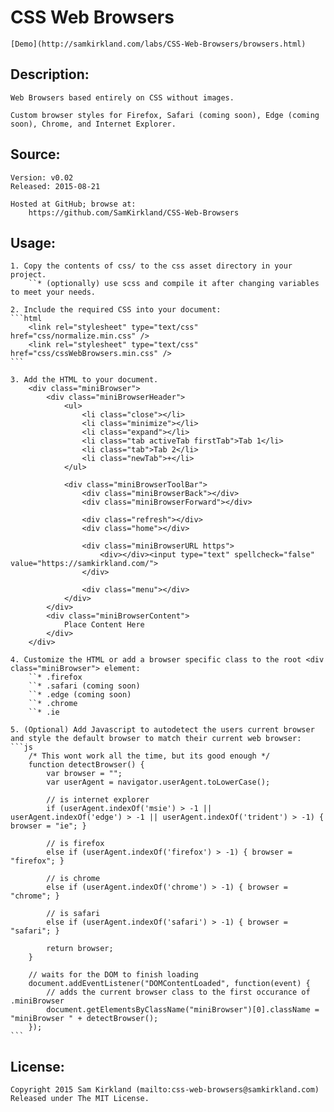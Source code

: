 # CSS Web Browsers

	[Demo](http://samkirkland.com/labs/CSS-Web-Browsers/browsers.html)

## Description:

	Web Browsers based entirely on CSS without images.

	Custom browser styles for Firefox, Safari (coming soon), Edge (coming soon), Chrome, and Internet Explorer.

## Source:

	Version: v0.02
	Released: 2015-08-21

	Hosted at GitHub; browse at:
		https://github.com/SamKirkland/CSS-Web-Browsers

## Usage:

	1. Copy the contents of css/ to the css asset directory in your project.
		``* (optionally) use scss and compile it after changing variables to meet your needs.

	2. Include the required CSS into your document:
	```html
		<link rel="stylesheet" type="text/css" href="css/normalize.min.css" />
		<link rel="stylesheet" type="text/css" href="css/cssWebBrowsers.min.css" />
	```

	3. Add the HTML to your document.
		<div class="miniBrowser">
			<div class="miniBrowserHeader">
				<ul>
					<li class="close"></li>
					<li class="minimize"></li>
					<li class="expand"></li>
					<li class="tab activeTab firstTab">Tab 1</li>
					<li class="tab">Tab 2</li>
					<li class="newTab">+</li>
				</ul>

				<div class="miniBrowserToolBar">
					<div class="miniBrowserBack"></div>
					<div class="miniBrowserForward"></div>

					<div class="refresh"></div>
					<div class="home"></div>

					<div class="miniBrowserURL https">
						<div></div><input type="text" spellcheck="false" value="https://samkirkland.com/">
					</div>

					<div class="menu"></div>
				</div>
			</div>
			<div class="miniBrowserContent">
				Place Content Here
			</div>
		</div>

	4. Customize the HTML or add a browser specific class to the root <div class="miniBrowser"> element:
		``* .firefox
		``* .safari (coming soon)
		``* .edge (coming soon)
		``* .chrome
		``* .ie

	5. (Optional) Add Javascript to autodetect the users current browser and style the default browser to match their current web browser:
	```js
		/* This wont work all the time, but its good enough */
		function detectBrowser() {
			var browser = "";
			var userAgent = navigator.userAgent.toLowerCase();

			// is internet explorer
			if (userAgent.indexOf('msie') > -1 || userAgent.indexOf('edge') > -1 || userAgent.indexOf('trident') > -1) { browser = "ie"; }

			// is firefox
			else if (userAgent.indexOf('firefox') > -1) { browser = "firefox"; }

			// is chrome
			else if (userAgent.indexOf('chrome') > -1) { browser = "chrome"; }

			// is safari
			else if (userAgent.indexOf('safari') > -1) { browser = "safari"; }

			return browser;
		}

		// waits for the DOM to finish loading
		document.addEventListener("DOMContentLoaded", function(event) {
			// adds the current browser class to the first occurance of .miniBrowser 
			document.getElementsByClassName("miniBrowser")[0].className = "miniBrowser " + detectBrowser();
		});
	```

## License:

	Copyright 2015 Sam Kirkland (mailto:css-web-browsers@samkirkland.com)
	Released under The MIT License.
